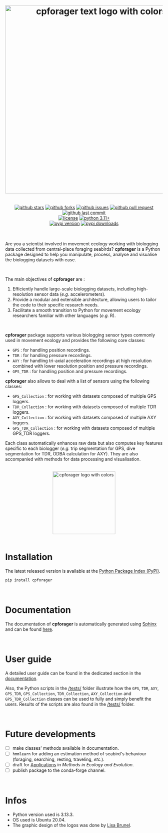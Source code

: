 <h1 align="center">
  <img src="docs/_static/images/logo_cpforager_text_color.png" alt="cpforager text logo with colors" width="600">
</h1><br>

<div align="center">
  <a href="https://github.com/AdrienBrunel/cpforager/stargazers"><img alt="github stars" src="https://img.shields.io/github/stars/AdrienBrunel/cpforager"></a>
  <a href="https://github.com/AdrienBrunel/cpforager/forks"><img alt="github forks" src="https://img.shields.io/github/forks/AdrienBrunel/cpforager"></a>
  <a href="https://github.com/AdrienBrunel/cpforager/issues"><img alt="github issues" src="https://img.shields.io/github/issues/AdrienBrunel/cpforager"></a>
  <a href="https://github.com/AdrienBrunel/cpforager/pulls"><img alt="github pull request" src="https://img.shields.io/github/issues-pr/AdrienBrunel/cpforager"></a>
  <a href="https://github.com/AdrienBrunel/cpforager/commits/main"><img alt="github last commit" src="https://img.shields.io/github/last-commit/AdrienBrunel/cpforager"></a>
</div>
<div align="center">
  <a href="https://github.com/AdrienBrunel/cpforager/blob/master/LICENSE"><img alt="license" src="https://img.shields.io/badge/license-AGPLv3-blue"></a>
  <a href="https://www.python.org/downloads/"><img alt="python 3.11+" src="https://img.shields.io/badge/Python-3.11+-blue.svg"></a>
</div>
<div align="center">
  <a href="https://badge.fury.io/py/cpforager"><img alt="pypi version" src="https://badge.fury.io/py/cpforager.svg"></a>
  <a href="https://pypi.org/project/cpforager/"><img alt="pypi downloads" src="https://img.shields.io/pypi/dm/cpforager.svg"></a>
</div><br>

<br>

Are you a scientist involved in movement ecology working with biologging data collected from central-place foraging seabirds? **cpforager** is a Python package designed to help you manipulate, process, analyse and visualise the biologging datasets with ease.

<br>

The main objectives of **cpforager** are :  
1. Efficiently handle large-scale biologging datasets, including high-resolution sensor data (*e.g.* accelerometers).
2. Provide a modular and extensible architecture, allowing users to tailor the code to their specific research needs.
3. Facilitate a smooth transition to Python for movement ecology researchers familiar with other languages (*e.g.* R).

<br>

**cpforager** package supports various biologging sensor types commonly used in movement ecology and provides the following core classes:
* `GPS` : for handling position recordings. 
* `TDR` : for handling pressure recordings.
* `AXY` : for handling tri-axial acceleration recordings at high resolution combined with lower resolution position and pressure recordings.
* `GPS_TDR` : for handling position and pressure recordings.

**cpforager** also allows to deal with a list of sensors using the following classes:
* `GPS_Collection` : for working with datasets composed of multiple GPS loggers.
* `TDR_Collection` : for working with datasets composed of multiple TDR loggers.
* `AXY_Collection` : for working with datasets composed of multiple AXY loggers.
* `GPS_TDR_Collection` : for working with datasets composed of multiple GPS_TDR loggers.

Each class automatically enhances raw data but also computes key features specific to each biologger (*e.g.* trip segmentation for GPS, dive segmentation for TDR, ODBA calculation for AXY). They are also accompanied with methods for data processing and visualisation.

<br>

<div align="center">
  <img src="docs/_static/images/logo_cpforager_color.png" alt="cpforager logo with colors" width="200">
</div>

<br>

# Installation
The latest released version is available at the [Python Package Index (PyPI)](https://pypi.org/project/cpforager/).

```bash
pip install cpforager
```

<br>

# Documentation

The documentation of **cpforager** is automatically generated using [Sphinx](https://www.sphinx-doc.org/en/master/index.html) and can be found [here](https://adrienbrunel.github.io/cpforager/). 

<br>

# User guide 

A detailed user guide can be found in the dedicated section in the [documentation](https://adrienbrunel.github.io/cpforager/).

Also, the Python scripts in the [/tests/](./tests/) folder illustrate how the `GPS`, `TDR`, `AXY`, `GPS_TDR`, `GPS_Collection`, `TDR_Collection`, `AXY_Collection` and `GPS_TDR_Collection` classes can be used to fully and simply benefit the users. Results of the scripts are also found in the [/tests/](./tests/) folder.

<br>

# Future developments
- [ ] make classes' methods available in documentation.
- [ ] `hmmlearn` for adding an estimation method of seabird's behaviour (foraging, searching, resting, traveling, *etc*.).
- [ ] draft for [Applications](https://besjournals.onlinelibrary.wiley.com/hub/journal/2041210X/features/applicationpapers) in *Methods in Ecology and Evolution*.
- [ ] publish package to the conda-forge channel.

<br>

# Infos
* Python version used is 3.13.3.
* OS used is Ubuntu 20.04.
* The graphic design of the logos was done by [Lisa Brunel](https://www.linkedin.com/in/lisa-brunel-60b217230?utm_source=share&utm_campaign=share_via&utm_content=profile&utm_medium=ios_app).